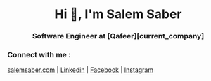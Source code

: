 <h1 align="center">Hi 👋, I'm Salem Saber</h1>
<h3 align="center">Software Engineer at [Qafeer][current_company]</h3>

### Connect with me :

[salemsaber.com][website] | [Linkedin][linkedin] | [Facebook][facebook] | [Instagram][instagram]


[website]: https://salemsaber.com
[linkedin]: https://www.linkedin.com/in/salem-saber/
[instagram]: https://www.instagram.com/salem_saber97/
[facebook]: https://web.facebook.com/salem.saber97/
[current_company]: https://qafeer.app/
